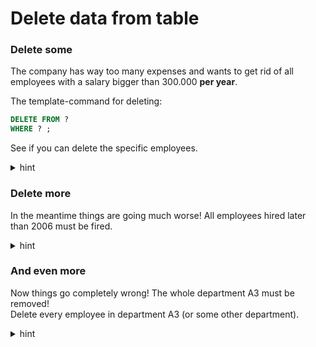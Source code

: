 ﻿# Delete data from table

### Delete some
The company has way too many expenses and wants to get rid of all employees with a salary bigger than 300.000 **per year**.

The template-command for deleting:

```sql
DELETE FROM ?
WHERE ? ;
```

See if you can delete the specific employees.

<details>
<summary>hint</summary>

```sql
DELETE FROM employee
WHERE salary * 12 > 300000;
```

</details>


### Delete more

In the meantime things are going much worse! All employees hired later than 2006 must be fired.

<details>
<summary>hint</summary>

```sql
DELETE FROM employee
WHERE EXTRACT(year FROM startdate) > 2006;
```

</details>

### And even more

Now things go completely wrong! The whole department A3 must be removed! \
Delete every employee in department A3 (or some other department).

<details>
<summary>hint</summary>

```sql
DELETE FROM employee
WHERE department = 'A3';
```

</details>